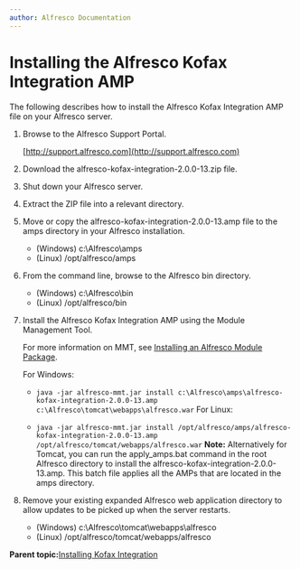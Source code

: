 ```yaml
---
author: Alfresco Documentation
---
```


# Installing the Alfresco Kofax Integration AMP

The following describes how to install the Alfresco Kofax Integration AMP file on your Alfresco server.

1.  Browse to the Alfresco Support Portal.

    [http://support.alfresco.com](http://support.alfresco.com)

2.  Download the alfresco-kofax-integration-2.0.0-13.zip file.

3.  Shut down your Alfresco server.

4.  Extract the ZIP file into a relevant directory.

5.  Move or copy the alfresco-kofax-integration-2.0.0-13.amp file to the amps directory in your Alfresco installation.

    -   \(Windows\) c:\\Alfresco\\amps
    -   \(Linux\) /opt/alfresco/amps
6.  From the command line, browse to the Alfresco bin directory.

    -   \(Windows\) c:\\Alfresco\\bin
    -   \(Linux\) /opt/alfresco/bin
7.  Install the Alfresco Kofax Integration AMP using the Module Management Tool.

    For more information on MMT, see [Installing an Alfresco Module Package](amp-install.md).

    For Windows:

    -   `java -jar alfresco-mmt.jar install c:\Alfresco\amps\alfresco-kofax-integration-2.0.0-13.amp c:\Alfresco\tomcat\webapps\alfresco.war`
    For Linux:

    -   `java -jar alfresco-mmt.jar install /opt/alfresco/amps/alfresco-kofax-integration-2.0.0-13.amp /opt/alfresco/tomcat/webapps/alfresco.war`
    **Note:** Alternatively for Tomcat, you can run the apply\_amps.bat command in the root Alfresco directory to install the alfresco-kofax-integration-2.0.0-13.amp. This batch file applies all the AMPs that are located in the amps directory.

8.  Remove your existing expanded Alfresco web application directory to allow updates to be picked up when the server restarts.

    -   \(Windows\) c:\\Alfresco\\tomcat\\webapps\\alfresco
    -   \(Linux\) /opt/alfresco/tomcat/webapps/alfresco

**Parent topic:**[Installing Kofax Integration](../tasks/kofax-install.md)

